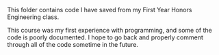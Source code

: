 This folder contains code I have saved from my First
Year Honors Engineering class.

This course was my first experience with programming,
and some of the code is poorly documented. I hope to 
go back and properly comment through all of the code
sometime in the future.
